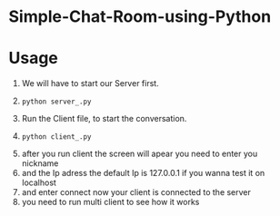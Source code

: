 # Simple-Chat-Room-using-Python

# Usage
1. We will have to start our Server first.
2.     python server_.py
3. Run the Client file, to start the conversation.
4.     python client_.py
5. after you run client the screen will apear you need to enter you nickname 
5. and the Ip adress the default Ip is 127.0.0.1 if you wanna test it on localhost
6. and enter connect now your client is connected to the server 
7. you need to run multi client to see how it works 
    
    
    
    
